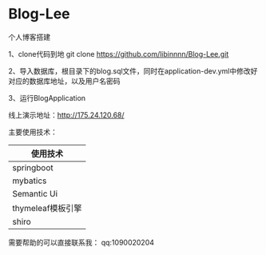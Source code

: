 # Blog-Lee
个人博客搭建


1、clone代码到地  git clone https://github.com/libinnnn/Blog-Lee.git

2、导入数据库，根目录下的blog.sql文件，同时在application-dev.yml中修改好对应的数据库地址，以及用户名密码

3、运行BlogApplication


线上演示地址：http://175.24.120.68/


主要使用技术：

|  使用技术   | 
|  ----  | 
| springboot  | 
| mybatics  | 
| Semantic Ui  | 
| thymeleaf模板引擎  | 
| shiro  | 


需要帮助的可以直接联系我：
qq:1090020204
